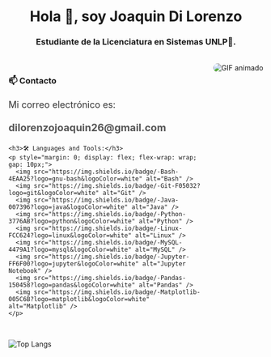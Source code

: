 <h1 align="center">Hola 👋, soy Joaquin Di Lorenzo </h1>
<h3 align="center">Estudiante de la Licenciatura en Sistemas UNLP🌟.</h3>

<br />

<div style="display: flex; justify-content: space-between; align-items: flex-start;">
  <div style="flex: 1; padding-right: 20px;">
    <h3>📫 Contacto</h3>
    <p style="font-size: 18px; line-height: 1.5; color: #333;">Mi correo electrónico es:</p>
    <p style="font-size: 20px; font-weight: bold; color: #555;">dilorenzojoaquin26@gmail.com</p>

    <h3>🛠️ Languages and Tools:</h3>
    <p style="margin: 0; display: flex; flex-wrap: wrap; gap: 10px;">
      <img src="https://img.shields.io/badge/-Bash-4EAA25?logo=gnu-bash&logoColor=white" alt="Bash" />
      <img src="https://img.shields.io/badge/-Git-F05032?logo=git&logoColor=white" alt="Git" />
      <img src="https://img.shields.io/badge/-Java-007396?logo=java&logoColor=white" alt="Java" />
      <img src="https://img.shields.io/badge/-Python-3776AB?logo=python&logoColor=white" alt="Python" />
      <img src="https://img.shields.io/badge/-Linux-FCC624?logo=linux&logoColor=white" alt="Linux" />
      <img src="https://img.shields.io/badge/-MySQL-4479A1?logo=mysql&logoColor=white" alt="MySQL" />
      <img src="https://img.shields.io/badge/-Jupyter-FF6F00?logo=jupyter&logoColor=white" alt="Jupyter Notebook" />
      <img src="https://img.shields.io/badge/-Pandas-150458?logo=pandas&logoColor=white" alt="Pandas" />
      <img src="https://img.shields.io/badge/-Matplotlib-005C6B?logo=matplotlib&logoColor=white" alt="Matplotlib" />
    </p>
  </div>

  <div style="flex-shrink: 0;">
    <img src="https://github.com/Adam-pw/Adam-pw/blob/main/animation_500_kxa883sd.gif" alt="GIF animado" style="max-width: 200px; border-radius: 10px;" />
  </div>
</div>

<br>

![Top Langs](https://github-readme-stats.vercel.app/api/top-langs/?username=JoaquinDiLorenzo&layout=compact&theme=transparent)





      

